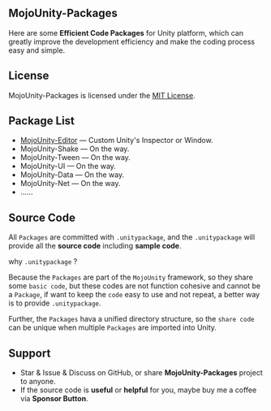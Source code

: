 ## MojoUnity-Packages

Here are some **Efficient Code Packages** for Unity platform, which can greatly improve the development efficiency and make the coding process easy and simple.  

## License

MojoUnity-Packages is licensed under the [MIT License](./LICENSE "MojoUnity-Packages Under MIT License").

## Package List

* [MojoUnity-Editor](/MojoUnity-Editor) — Custom Unity's Inspector or Window.
* MojoUnity-Shake — On the way.
* MojoUnity-Tween — On the way.
* MojoUnity-UI — On the way.
* MojoUnity-Data — On the way.
* MojoUnity-Net — On the way.
* ……

## Source Code

All `Packages` are committed with `.unitypackage`, and the `.unitypackage` will provide all the **source code** including **sample code**.

why `.unitypackage` ? 

Because the `Packages` are part of the `MojoUnity` framework, so they share some `basic code`, but these codes are not function cohesive and cannot be a `Package`, if want to keep the `code` easy to use and not repeat, a better way is to provide `.unitypackage`.

Further, the `Packages` hava a unified directory structure, so the `share code` can be unique when multiple `Packages` are imported into Unity.

## Support

* Star & Issue & Discuss on GitHub, or share **MojoUnity-Packages** project to anyone.
* If the source code is **useful** or **helpful** for you, maybe buy me a coffee via **Sponsor Button**.


